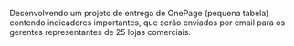 Desenvolvendo um projeto de entrega de OnePage (pequena tabela) contendo indicadores importantes, que serão enviados por email para os gerentes representantes de 25 lojas comerciais.
